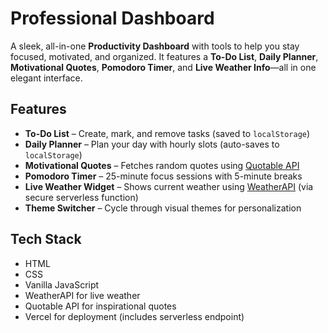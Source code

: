 # Professional Dashboard

A sleek, all-in-one **Productivity Dashboard** with tools to help you stay focused, motivated, and organized. It features a **To-Do List**, **Daily Planner**, **Motivational Quotes**, **Pomodoro Timer**, and **Live Weather Info**—all in one elegant interface.

##  Features
- **To-Do List** – Create, mark, and remove tasks (saved to `localStorage`)
- **Daily Planner** – Plan your day with hourly slots (auto-saves to `localStorage`)
- **Motivational Quotes** – Fetches random quotes using [Quotable API](https://api.quotable.io/)
- **Pomodoro Timer** – 25-minute focus sessions with 5-minute breaks
- **Live Weather Widget** – Shows current weather using [WeatherAPI](https://www.weatherapi.com/) (via secure serverless function)
- **Theme Switcher** – Cycle through visual themes for personalization

##  Tech Stack
- HTML
- CSS
- Vanilla JavaScript
- WeatherAPI for live weather
- Quotable API for inspirational quotes
- Vercel for deployment (includes serverless endpoint)
